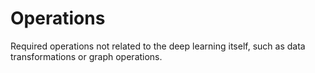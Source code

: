 # Operations

Required operations not related to the deep learning itself, such as data transformations or graph operations.